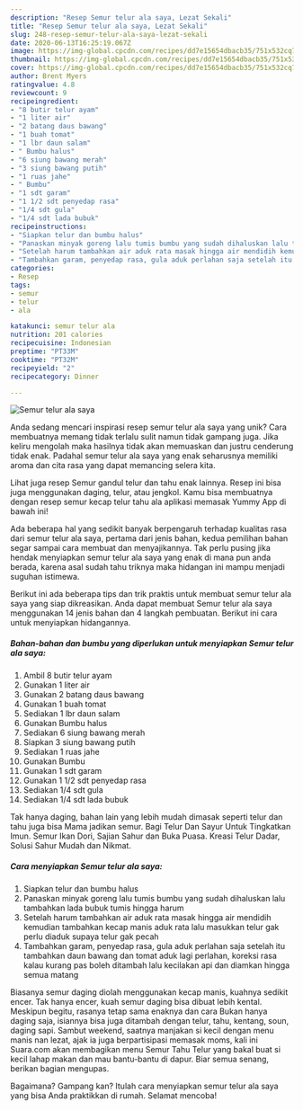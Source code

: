 ```yaml
---
description: "Resep Semur telur ala saya, Lezat Sekali"
title: "Resep Semur telur ala saya, Lezat Sekali"
slug: 248-resep-semur-telur-ala-saya-lezat-sekali
date: 2020-06-13T16:25:19.067Z
image: https://img-global.cpcdn.com/recipes/dd7e15654dbacb35/751x532cq70/semur-telur-ala-saya-foto-resep-utama.jpg
thumbnail: https://img-global.cpcdn.com/recipes/dd7e15654dbacb35/751x532cq70/semur-telur-ala-saya-foto-resep-utama.jpg
cover: https://img-global.cpcdn.com/recipes/dd7e15654dbacb35/751x532cq70/semur-telur-ala-saya-foto-resep-utama.jpg
author: Brent Myers
ratingvalue: 4.8
reviewcount: 9
recipeingredient:
- "8 butir telur ayam"
- "1 liter air"
- "2 batang daus bawang"
- "1 buah tomat"
- "1 lbr daun salam"
- " Bumbu halus"
- "6 siung bawang merah"
- "3 siung bawang putih"
- "1 ruas jahe"
- " Bumbu"
- "1 sdt garam"
- "1 1/2 sdt penyedap rasa"
- "1/4 sdt gula"
- "1/4 sdt lada bubuk"
recipeinstructions:
- "Siapkan telur dan bumbu halus"
- "Panaskan minyak goreng lalu tumis bumbu yang sudah dihaluskan lalu tambahkan lada bubuk tumis hingga harum"
- "Setelah harum tambahkan air aduk rata masak hingga air mendidih kemudian tambahkan kecap manis aduk rata lalu masukkan telur gak perlu diaduk supaya telur gak pecah"
- "Tambahkan garam, penyedap rasa, gula aduk perlahan saja setelah itu tambahkan daun bawang dan tomat aduk lagi perlahan, koreksi rasa kalau kurang pas boleh ditambah lalu kecilakan api dan diamkan hingga semua matang"
categories:
- Resep
tags:
- semur
- telur
- ala

katakunci: semur telur ala 
nutrition: 201 calories
recipecuisine: Indonesian
preptime: "PT33M"
cooktime: "PT32M"
recipeyield: "2"
recipecategory: Dinner

---
```



![Semur telur ala saya](https://img-global.cpcdn.com/recipes/dd7e15654dbacb35/751x532cq70/semur-telur-ala-saya-foto-resep-utama.jpg)

Anda sedang mencari inspirasi resep semur telur ala saya yang unik? Cara membuatnya memang tidak terlalu sulit namun tidak gampang juga. Jika keliru mengolah maka hasilnya tidak akan memuaskan dan justru cenderung tidak enak. Padahal semur telur ala saya yang enak seharusnya memiliki aroma dan cita rasa yang dapat memancing selera kita.

Lihat juga resep Semur gandul telur dan tahu enak lainnya. Resep ini bisa juga menggunakan daging, telur, atau jengkol. Kamu bisa membuatnya dengan resep semur kecap telur tahu ala aplikasi memasak Yummy App di bawah ini!

Ada beberapa hal yang sedikit banyak berpengaruh terhadap kualitas rasa dari semur telur ala saya, pertama dari jenis bahan, kedua pemilihan bahan segar sampai cara membuat dan menyajikannya. Tak perlu pusing jika hendak menyiapkan semur telur ala saya yang enak di mana pun anda berada, karena asal sudah tahu triknya maka hidangan ini mampu menjadi suguhan istimewa.


Berikut ini ada beberapa tips dan trik praktis untuk membuat semur telur ala saya yang siap dikreasikan. Anda dapat membuat Semur telur ala saya menggunakan 14 jenis bahan dan 4 langkah pembuatan. Berikut ini cara untuk menyiapkan hidangannya.

<!--inarticleads1-->

##### Bahan-bahan dan bumbu yang diperlukan untuk menyiapkan Semur telur ala saya:

1. Ambil 8 butir telur ayam
1. Gunakan 1 liter air
1. Gunakan 2 batang daus bawang
1. Gunakan 1 buah tomat
1. Sediakan 1 lbr daun salam
1. Gunakan  Bumbu halus
1. Sediakan 6 siung bawang merah
1. Siapkan 3 siung bawang putih
1. Sediakan 1 ruas jahe
1. Gunakan  Bumbu
1. Gunakan 1 sdt garam
1. Gunakan 1 1/2 sdt penyedap rasa
1. Sediakan 1/4 sdt gula
1. Sediakan 1/4 sdt lada bubuk


Tak hanya daging, bahan lain yang lebih mudah dimasak seperti telur dan tahu juga bisa Mama jadikan semur. Bagi Telur Dan Sayur Untuk Tingkatkan Imun. Semur Ikan Dori, Sajian Sahur dan Buka Puasa. Kreasi Telur Dadar, Solusi Sahur Mudah dan Nikmat. 

<!--inarticleads2-->

##### Cara menyiapkan Semur telur ala saya:

1. Siapkan telur dan bumbu halus
1. Panaskan minyak goreng lalu tumis bumbu yang sudah dihaluskan lalu tambahkan lada bubuk tumis hingga harum
1. Setelah harum tambahkan air aduk rata masak hingga air mendidih kemudian tambahkan kecap manis aduk rata lalu masukkan telur gak perlu diaduk supaya telur gak pecah
1. Tambahkan garam, penyedap rasa, gula aduk perlahan saja setelah itu tambahkan daun bawang dan tomat aduk lagi perlahan, koreksi rasa kalau kurang pas boleh ditambah lalu kecilakan api dan diamkan hingga semua matang


Biasanya semur daging diolah menggunakan kecap manis, kuahnya sedikit encer. Tak hanya encer, kuah semur daging bisa dibuat lebih kental. Meskipun begitu, rasanya tetap sama enaknya dan cara Bukan hanya daging saja, isiannya bisa juga ditambah dengan telur, tahu, kentang, soun, daging sapi. Sambut weekend, saatnya manjakan si kecil dengan menu manis nan lezat, ajak ia juga berpartisipasi memasak moms, kali ini Suara.com akan membagikan menu Semur Tahu Telur yang bakal buat si kecil lahap makan dan mau bantu-bantu di dapur. Biar semua senang, berikan bagian mengupas. 

Bagaimana? Gampang kan? Itulah cara menyiapkan semur telur ala saya yang bisa Anda praktikkan di rumah. Selamat mencoba!
